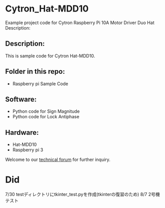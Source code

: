 # Cytron_Hat-MDD10
Example project code for Cytron Raspberry Pi 10A Motor Driver Duo Hat
Description:

## Description:
This is sample code for Cytron Hat-MDD10. 

## Folder in this repo:
* Raspberry pi Sample Code


## Software:
* Python code for Sign Magnitude
* Python code for Lock Antiphase

## Hardware:
* Hat-MDD10
* Raspberry pi 3

Welcome to our [technical forum](http://forum.cytron.com.my/) for further inquiry.


# Did
7/30 testディレクトリにtkinter_test.pyを作成(tkinterの復習のため)
8/7 2号機テスト
